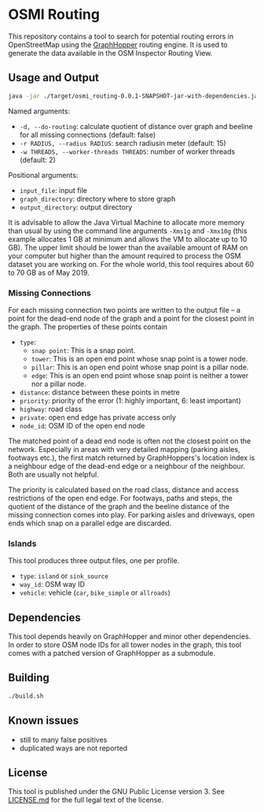 # OSMI Routing

This repository contains a tool to search for potential routing errors in OpenStreetMap using the [GraphHopper](https://github.com/graphhopper/graphhopper) routing engine. It is used to generate the data available in the OSM Inspector Routing View.


## Usage and Output

```sh
java -jar ./target/osmi_routing-0.0.1-SNAPSHOT-jar-with-dependencies.jar  [-h] [-d] [-r RADIUS] [-w WORKER_THREADS] input_file graph_directory output_directory
```

Named arguments:

* `-d, --do-routing`: calculate quotient of distance over graph and beeline for all missing connections (default: false)
* `-r RADIUS, --radius RADIUS`: search radiusin meter (default: 15)
* `-w THREADS, --worker-threads THREADS`: number of worker threads (default: 2)

Positional arguments:
* `input_file`: input file
* `graph_directory`: directory where to store graph
* `output_directory`: output directory

It is advisable to allow the Java Virtual Machine to allocate more memory than usual by using the command line arguments `-Xms1g` and `-Xmx10g` (this example allocates 1 GB at minimum and allows the VM to allocate up to 10 GB). The upper limit should be lower than the available amount of RAM on your computer but higher than the amount required to process the OSM dataset you are working on. For the whole world, this tool requires about 60 to 70 GB as of May 2019.


### Missing Connections

For each missing connection two points are written to the output file – a point for the dead-end node of the graph and a point for the closest point in the graph. The properties of these points contain

* `type`:
  * `snap point`: This is a snap point.
  * `tower`: This is an open end point whose snap point is a tower node.
  * `pillar`: This is an open end point whose snap point is a pillar node.
  * `edge`: This is an open end point whose snap point is neither a tower nor a pillar node.
* `distance`: distance between these points in metre
* `priority`: priority of the error (1: highly important, 6: least important)
* `highway`: road class
* `private`: open end edge has private access only
* `node_id`: OSM ID of the open end node

The matched point of a dead end node is often not the closest point on the network. Especially in areas with very detailed mapping (parking aisles, footways etc.), the first match returned by GraphHoppers's location index is a neighbour edge of the dead-end edge or a neighbour of the neighbour. Both are usually not helpful.

The priority is calculated based on the road class, distance and access restrictions of the open end edge. For footways, paths and steps, the quotient of the distance of the graph and the beeline distance of the missing connection comes into play. For parking aisles and driveways, open ends which snap on a parallel edge are discarded.


### Islands

This tool produces three output files, one per profile.

* `type`: `island` or `sink_source`
* `way_id`: OSM way ID
* `vehicle`: vehicle (`car`, `bike_simple` or `allroads`)


## Dependencies

This tool depends heavily on GraphHopper and minor other dependencies. In order to store OSM node IDs for all tower nodes in the graph, this tool comes with a patched version of GraphHopper as a submodule.


## Building

```sh
./build.sh
```


## Known issues

* still to many false positives
* duplicated ways are not reported


## License

This tool is published under the GNU Public License version 3. See [LICENSE.md](LICENSE.md) for the full legal text of the license.
